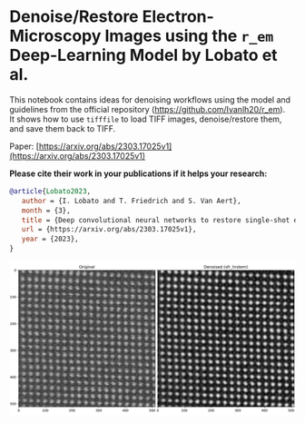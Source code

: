 # Denoise/Restore Electron-Microscopy Images using the `r_em` Deep-Learning Model by Lobato et al.

This notebook contains ideas for denoising workflows using the model and guidelines from the official repository (https://github.com/Ivanlh20/r_em).  
It shows how to use `tifffile` to load TIFF images, denoise/restore them, and save them back to TIFF.  

Paper: [https://arxiv.org/abs/2303.17025v1](https://arxiv.org/abs/2303.17025v1)

**Please cite their work in your publications if it helps your research:**
```bibtex
@article{Lobato2023,
   author = {I. Lobato and T. Friedrich and S. Van Aert},
   month = {3},
   title = {Deep convolutional neural networks to restore single-shot electron microscopy images},
   url = {https://arxiv.org/abs/2303.17025v1},
   year = {2023},
}
```

![Two images showing a noisy and denoised version of an atomic-resolution HAADF-STEM image.](demo.png "SrTiO3 example from a Tecnai Osiris.")

